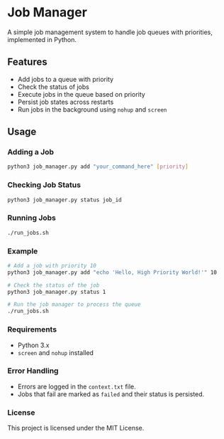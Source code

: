 # Job Manager

A simple job management system to handle job queues with priorities, implemented in Python.

## Features

- Add jobs to a queue with priority
- Check the status of jobs
- Execute jobs in the queue based on priority
- Persist job states across restarts
- Run jobs in the background using `nohup` and `screen`

## Usage

### Adding a Job

```sh
python3 job_manager.py add "your_command_here" [priority]
```

### Checking Job Status

```sh
python3 job_manager.py status job_id
```

### Running Jobs

```sh
./run_jobs.sh
```

### Example

```sh
# Add a job with priority 10
python3 job_manager.py add "echo 'Hello, High Priority World!'" 10

# Check the status of the job
python3 job_manager.py status 1

# Run the job manager to process the queue
./run_jobs.sh
```

### Requirements

- Python 3.x
- `screen` and `nohup` installed

### Error Handling

- Errors are logged in the `context.txt` file.
- Jobs that fail are marked as `failed` and their status is persisted.

### License

This project is licensed under the MIT License.
